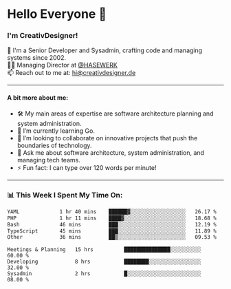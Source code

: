 # Hello Everyone 👋

### I'm CreativDesigner!

🔭 I'm a Senior Developer and Sysadmin, crafting code and managing systems since 2002.  
👨‍💼 Managing Director at [@HASEWERK](https://github.com/HASEWERK)  
📫 Reach out to me at: [hi@creativdesigner.de](mailto:hi@creativdesigner.de)  

---

#### A bit more about me:

- 🛠 My main areas of expertise are software architecture planning and system administration.
- 🌱 I’m currently learning Go.
- 👯 I’m looking to collaborate on innovative projects that push the boundaries of technology.
- 💬 Ask me about software architecture, system administration, and managing tech teams.
- ⚡ Fun fact: I can type over 120 words per minute!  

---

### 📊 **This Week I Spent My Time On:**

<!--START_SECTION:waka-->

```txt
YAML             1 hr 40 mins    ██████▓░░░░░░░░░░░░░░░░░░   26.17 %
PHP              1 hr 11 mins    ████▓░░░░░░░░░░░░░░░░░░░░   18.68 %
Bash             46 mins         ███░░░░░░░░░░░░░░░░░░░░░░   12.19 %
TypeScript       45 mins         ███░░░░░░░░░░░░░░░░░░░░░░   11.89 %
Other            36 mins         ██▒░░░░░░░░░░░░░░░░░░░░░░   09.53 %
```

<!--END_SECTION:waka-->

```text
Meetings & Planning   15 hrs          ███████████████░░░░░░░░░░   60.00 % 
Developing            8 hrs           ████████░░░░░░░░░░░░░░░░░   32.00 % 
Sysadmin              2 hrs           █░░░░░░░░░░░░░░░░░░░░░░░░   08.00 %

